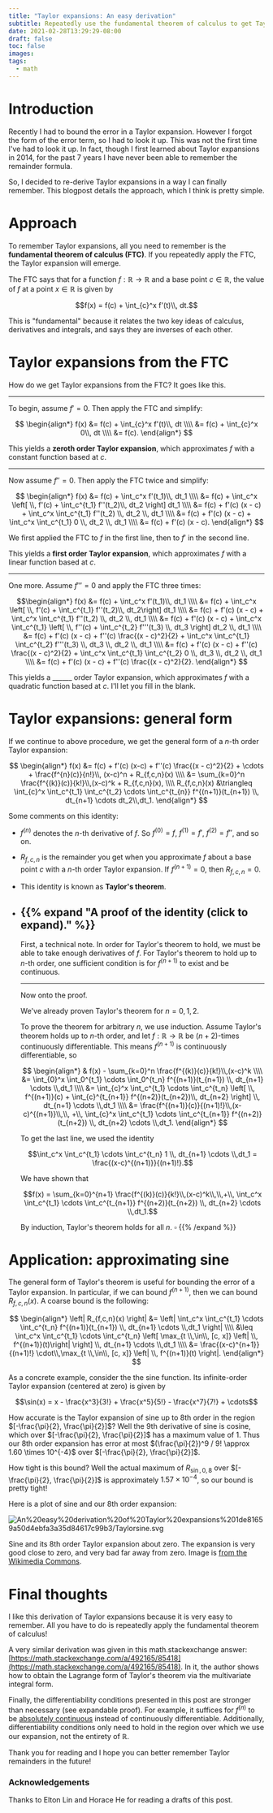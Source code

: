 ```yaml
---
title: "Taylor expansions: An easy derivation"
subtitle: Repeatedly use the fundamental theorem of calculus to get Taylor expansions.
date: 2021-02-28T13:29:29-08:00
draft: false
toc: false
images:
tags:
  - math
---
```


# Introduction

Recently I had to bound the error in a Taylor expansion. However I forgot the form of the error term, so I had to look it up. This was not the first time I've had to look it up. In fact, though I first learned about Taylor expansions in 2014, for the past 7 years I have never been able to remember the remainder formula.

So, I decided to re-derive Taylor expansions in a way I can finally remember. This blogpost details the approach, which I think is pretty simple.

# Approach

To remember Taylor expansions, all you need to remember is the **fundamental theorem of calculus (FTC)**. If you repeatedly apply the FTC, the Taylor expansion will emerge.

The FTC says that for a function
$f: \mathbb{R} \to \mathbb{R}$
and a base point $c \in \mathbb{R}$,
the value of $f$ at a point $x \in \mathbb{R}$ is given by

$$f(x) = f(c) + \int_{c}^x f'(t)\\, dt.$$

This is "fundamental" because it relates the two key ideas of calculus, derivatives and integrals, and says they are inverses of each other.

# Taylor expansions from the FTC

How do we get Taylor expansions from the FTC? It goes like this.

---

To begin, assume $f' = 0$. Then apply the FTC and simplify:

$$
\begin{align*}
f(x)
&= f(c) + \int_{c}^x f'(t)\\, dt \\\\
&= f(c) + \int_{c}^x 0\\, dt \\\\
&= f(c).
\end{align*}
$$

This yields a **zeroth order Taylor expansion**, which approximates $f$ with a constant function based at $c$.

---

Now assume $f'' = 0$. Then apply the FTC twice and simplify:

$$
\begin{align*}
f(x)
&= f(c) + \int_c^x f'(t_1)\\, dt_1 \\\\
&= f(c) + \int_c^x \left[ \\, f'(c) + \int_c^{t_1} f''(t_2)\\, dt_2 \right] dt_1 \\\\
&= f(c) + f'(c) (x - c) + \int_c^x \int_c^{t_1} f''(t_2) \\, dt_2 \\, dt_1 \\\\
&= f(c) + f'(c) (x - c) + \int_c^x \int_c^{t_1} 0 \\, dt_2 \\, dt_1 \\\\
&= f(c) + f'(c) (x - c).
\end{align*}
$$

We first applied the FTC to $f$ in the first line, then to $f'$ in the second line.

This yields a **first order Taylor expansion**, which approximates $f$ with a linear function based at $c$.

---

One more. Assume $f''' = 0$ and apply the FTC three times:

$$\begin{align*}
f(x)
&= f(c) + \int_c^x f'(t_1)\\, dt_1 \\\\
&= f(c) + \int_c^x \left[ \\, f'(c) + \int_c^{t_1} f''(t_2)\\, dt_2\right] dt_1 \\\\
&= f(c) + f'(c) (x - c) + \int_c^x \int_c^{t_1} f''(t_2) \\, dt_2 \\, dt_1 \\\\
&= f(c) + f'(c) (x - c) + \int_c^x \int_c^{t_1} \left[ \\, f''(c) + \int_c^{t_2} f'''(t_3) \\, dt_3 \right] dt_2 \\, dt_1 \\\\
&= f(c) + f'(c) (x - c) + f''(c) \frac{(x - c)^2}{2} + \int_c^x \int_c^{t_1} \int_c^{t_2} f'''(t_3) \\, dt_3 \\, dt_2 \\, dt_1 \\\\
&= f(c) + f'(c) (x - c) + f''(c) \frac{(x - c)^2}{2} + \int_c^x \int_c^{t_1} \int_c^{t_2} 0 \\, dt_3 \\, dt_2 \\, dt_1 \\\\
&= f(c) + f'(c) (x - c) + f''(c) \frac{(x - c)^2}{2}.
\end{align*}
$$

This yields a ______ order Taylor expansion, which approximates $f$ with a quadratic function based at $c$. I'll let you fill in the blank.

# Taylor expansions: general form

If we continue to above procedure, we get the general form of a $n$-th order Taylor expansion:

$$
\begin{align*}
f(x) &=  f(c) + f'(c) (x-c) + f''(c) \frac{(x - c)^2}{2} + \cdots + \frac{f^{n}(c)}{n!}\\, (x-c)^n + R_{f,c,n}(x) \\\\
&= \sum_{k=0}^n \frac{f^{(k)}(c)}{k!}\\,(x-c)^k + R_{f,c,n}(x), \\\\
R_{f,c,n}(x) &\triangleq \int_{c}^x \int_c^{t_1} \int_c^{t_2} \cdots \int_c^{t_{n}}  f^{(n+1)}(t_{n+1}) \\, dt_{n+1} \cdots dt_2\\,dt_1.
\end{align*}
$$

Some comments on this identity:

- $f^{(n)}$ denotes the $n$-th derivative of $f$. So $f^{(0)} = f$, $f^{(1)} = f'$, $f^{(2)} = f''$, and so on.
- $R_{f,c,n}$ is the remainder you get when you approximate $f$ about a base point $c$ with a $n$-th order Taylor expansion. If $f^{(n + 1)} = 0$, then $R_{f,c,n} = 0$.
- This identity is known as **Taylor's theorem**.
- {{% expand "A proof of the identity (click to expand)." %}}
    ---

    First, a technical note. In order for Taylor's theorem to hold, we must be able to take enough derivatives of $f$. For Taylor's theorem to hold up to $n$-th order, one sufficient condition is for $f^{(n + 1)}$ to exist and be continuous.

    ---

    Now onto the proof.

    We've already proven Taylor's theorem for $n = 0, 1, 2$.

    To prove the theorem for arbitrary $n$, we use induction. Assume Taylor's theorem holds up to $n$-th order, and let $f: \mathbb{R} \to \mathbb{R}$ be $(n+2)$-times continuously differentiable. This means $f^{(n+1)}$ is continuously differentiable, so

    $$
    \begin{align*}
    & f(x) - \sum_{k=0}^n \frac{f^{(k)}(c)}{k!}\\,(x-c)^k \\\\
    &= \int_{0}^x \int_0^{t_1} \cdots \int_0^{t_n}  f^{(n+1)}(t_{n+1}) \\, dt_{n+1} \cdots \\,dt_1 \\\\
    &= \int_{c}^x \int_c^{t_1} \cdots \int_c^{t_n} \left[ \\, f^{(n+1)}(c) + \int_{c}^{t_{n+1}} f^{(n+2)}(t_{n+2})\\, dt_{n+2} \right] \\, dt_{n+1} \cdots \\,dt_1 \\\\
    &= \frac{f^{(n+1)}(c)}{(n+1)!}\\,(x-c)^{(n+1)}\\,\\, +\\, \int_{c}^x \int_c^{t_1} \cdots \int_c^{t_{n+1}}  f^{(n+2)}(t_{n+2}) \\, dt_{n+2} \cdots \\,dt_1.
    \end{align*}
    $$

    To get the last line, we used the identity

    $$\int_c^x \int_c^{t_1} \cdots \int_c^{t_n}  1 \\, dt_{n+1} \cdots \\,dt_1
    = \frac{(x-c)^{(n+1)}}{(n+1)!}.$$

    We have shown that

    $$f(x) = \sum_{k=0}^{n+1} \frac{f^{(k)}(c)}{k!}\\,(x-c)^k\\,\\,+\\, \int_c^x \int_c^{t_1} \cdots \int_c^{t_{n+1}}  f^{(n+2)}(t_{n+2}) \\, dt_{n+2} \cdots \\,dt_1.$$

    By induction, Taylor's theorem holds for all $n$. $\square$
  {{% /expand %}}

# Application: approximating sine

The general form of Taylor's theorem is useful for bounding the error of a Taylor expansion. In particular, if we can bound $f^{(n + 1)}$, then we can bound $R_{f,c,n}(x)$. A coarse bound is the following:

$$
\begin{align*}
\left| R_{f,c,n}(x) \right|
&= \left| \int_c^x \int_c^{t_1} \cdots \int_c^{t_n}  f^{(n+1)}(t_{n+1}) \\, dt_{n+1} \cdots \\,dt_1 \right| \\\\
&\leq \int_c^x \int_c^{t_1} \cdots \int_c^{t_n} \left[ \max_{t \\,\in\\, [c, x]} \left| \\, f^{(n+1)}(t)\right| \right] \\, dt_{n+1} \cdots \\,dt_1 \\\\
&= \frac{(x-c)^{n+1}}{(n+1)!} \cdot\\,\max_{t \\,\in\\, [c, x]} \left| \\, f^{(n+1)}(t) \right|.
\end{align*}
$$

As a concrete example, consider the the sine function. Its infinite-order Taylor expansion (centered at zero) is given by

$$\sin(x) = x - \frac{x^3}{3!} + \frac{x^5}{5!} - \frac{x^7}{7!} + \cdots$$

How accurate is the Taylor expansion of sine up to 8th order in the region $[-\frac{\pi}{2}, \frac{\pi}{2}]$? Well the 9th derivative of sine is cosine, which over $[-\frac{\pi}{2}, \frac{\pi}{2}]$ has a maximum value of $1$. Thus our 8th order expansion has error at most $(\frac{\pi}{2})^9 / 9! \approx 1.60 \times 10^{-4}$ over $[-\frac{\pi}{2}, \frac{\pi}{2}]$.

How tight is this bound? Well the actual maximum of $R_{\sin, 0, 8}$ over $[-\frac{\pi}{2}, \frac{\pi}{2}]$ is approximately $1.57 \times 10^{-4}$, so our bound is pretty tight!

Here is a plot of sine and our 8th order expansion:

![An%20easy%20derivation%20of%20Taylor%20expansions%201de81659a50d4ebfa3a35d84617c99b3/Taylorsine.svg](An%20easy%20derivation%20of%20Taylor%20expansions%201de81659a50d4ebfa3a35d84617c99b3/Taylorsine.svg)

Sine and its 8th order Taylor expansion about zero. The expansion is very good close to zero, and very bad far away from zero. Image is [from the Wikimedia Commons](https://commons.wikimedia.org/w/index.php?curid=825819).

# Final thoughts

I like this derivation of Taylor expansions because it is very easy to remember. All you have to do is repeatedly apply the fundamental theorem of calculus!

A very similar derivation was given in this math.stackexchange answer: [https://math.stackexchange.com/a/492165/85418](https://math.stackexchange.com/a/492165/85418). In it, the author shows how to obtain the Lagrange form of Taylor's theorem via the multivariate integral form.

Finally, the differentiability conditions presented in this post are stronger than necessary (see expandable proof). For example, it suffices for $f^{(n)}$ to be [absolutely continuous](https://en.wikipedia.org/wiki/Absolute_continuity) instead of continuously differentiable. Additionally, differentiability conditions only need to hold in the region over which we use our expansion, not the entirety of $\mathbb{R}$.

Thank you for reading and I hope you can better remember Taylor remainders in the future!

### Acknowledgements

Thanks to Elton Lin and Horace He for reading a drafts of this post.
